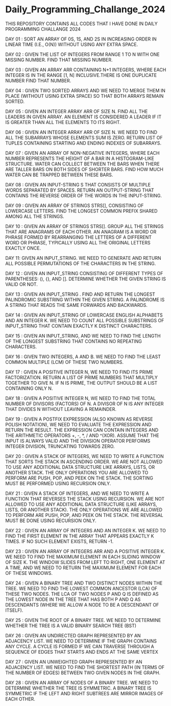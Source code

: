 # Daily_Programming_Challange_2024
THIS REPOSITORY CONTAINS ALL CODES THAT I HAVE DONE IN DAILY PROGRAMMING CHALLANGE 2024

DAY 01 : SORT AN ARRAY OF 0S, 1S, AND 2S IN INCREASING ORDER IN LINEAR TIME (I.E., O(N)) WITHOUT USING ANY EXTRA SPACE.

DAY 02 : GIVEN THE LIST OF INTEGERS FROM RANGE 1 TO N WITH ONE MISSING NUMBER. FIND THAT MISSING NUMBER.

DAY 03 : GIVEN AN ARRAY ARR CONTAINING N+1 INTEGERS, WHERE EACH INTEGER IS IN THE RANGE [1, N] INCLUSIVE.THERE IS ONE DUPLICATE NUMBER FIND THAT NUMBER. 

DAY 04 : GIVEN TWO SORTED ARRAYS AND WE NEED TO MERGE THEM IN PLACE (WITHOUT USING EXTRA SPACE) SO THAT BOTH ARRAYS REMAIN SORTED.

DAY 05 : GIVEN AN INTEGER ARRAY ARR OF SIZE N. FIND ALL THE LEADERS IN GIVEN ARRAY. AN ELEMENT IS CONSIDERED A LEADER IF IT IS GREATER THAN ALL THE ELEMENTS TO ITS RIGHT.

DAY 06 : GIVEN AN INTEGER ARRAY ARR OF SIZE N. WE NEED TO FIND ALL THE SUBARRAYS WHOSE ELEMENTS SUM IS ZERO. RETURN LIST OF TUPLES CONTAINING STARTING AND ENDING INDEXES OF SUBARRAYS.

DAY 07 : GIVEN AN ARRAY OF NON-NEGATIVE INTEGERS, WHERE EACH NUMBER REPRESENTS THE HEIGHT OF A BAR IN A HISTOGRAM-LIKE STRUCTURE. WATER CAN COLLECT BETWEEN THE BARS WHEN THERE ARE TALLER BARS ON BOTH SIDES OF SHORTER BARS. FIND HOW MUCH WATER CAN BE TRAPPED BETWEEN THESE BARS.

DAY 08 : GIVEN AN INPUT-STRING S THAT CONSISTS OF MULTIPLE WORDS SEPARATED BY SPACES. RETURN AN OUTPUT-STRING THAT CONTAINS THE REVERSE ORDER OF THE WORDS IN THE INPUT-STRING.

DAY 09 : GIVEN AN ARRAY OF STRINGS STRS[], CONSISTING OF LOWERCASE LETTERS. FIND THE LONGEST COMMON PREFIX SHARED AMONG ALL THE STRINGS.

DAY 10 : GIVEN AN ARRAY OF STRINGS STRS[]. GROUP ALL THE STRINGS THAT ARE ANAGRAMS OF EACH OTHER. AN ANAGRAM IS A WORD OR PHRASE FORMED BY REARRANGING THE LETTERS OF A DIFFERENT WORD OR PHRASE, TYPICALLY USING ALL THE ORIGINAL LETTERS EXACTLY ONCE.

DAY 11: GIVEN AN INPUT_STRING. WE NEED TO GENERATE AND RETURN ALL POSSIBLE PERMUTATIONS OF THE CHARACTERS IN THE STRING.

DAY 12 : GIVEN AN INPUT_STRING CONSISTING OF DIFFERENT TYPES OF PARENTHESES: (), {}, AND []. DETERMINE WHETHER THE GIVEN STRING IS VALID OR NOT.

DAY 13 : GIVEN AN INPUT_STRING . FIND AND RETURN THE LONGEST PALINDROMIC SUBSTRING WITHIN THE GIVEN STRING. A PALINDROME IS A STRING THAT READS THE SAME FORWARDS AND BACKWARDS.

DAY 14 : GIVEN AN INPUT_STRING OF LOWERCASE ENGLISH ALPHABETS AND AN INTEGER K. WE NEED TO COUNT ALL POSSIBLE SUBSTRINGS OF INPUT_STRING THAT CONTAIN EXACTLY K DISTINCT CHARACTERS.

DAY 15 : GIVEN AN INPUT_STRING, AND WE NEED TO FIND THE LENGTH OF THE LONGEST SUBSTRING THAT CONTAINS NO REPEATING CHARACTERS.

DAY 16 : GIVEN TWO INTEGERS, A AND B. WE NEED TO FIND THE LEAST COMMON MULTIPLE (LCM) OF THESE TWO NUMBERS.

DAY 17 : GIVEN A POSITIVE INTEGER N, WE NEED TO FIND ITS PRIME FACTORIZATION. RETURN A LIST OF PRIME NUMBERS THAT MULTIPLY TOGETHER TO GIVE N. IF N IS PRIME, THE OUTPUT SHOULD BE A LIST CONTAINING ONLY N.

DAY 18 : GIVEN A POSITIVE INTEGER N, WE NEED TO FIND THE TOTAL NUMBER OF DIVISORS (FACTORS) OF N. A DIVISOR OF N IS ANY INTEGER THAT DIVIDES N WITHOUT LEAVING A REMAINDER.

DAY 19 : GIVEN A POSTFIX EXPRESSION (ALSO KNOWN AS REVERSE POLISH NOTATION), WE NEED TO EVALUATE THE EXPRESSION AND RETURN THE RESULT. THE EXPRESSION CAN CONTAIN INTEGERS AND THE ARITHMETIC OPERATORS +, -, *, / AND ^(XOR). ASSUME THAT THE INPUT IS ALWAYS VALID AND THE DIVISION OPERATOR PERFORMS INTEGER DIVISION, TRUNCATING TOWARDS ZERO.

DAY 20 : GIVEN A STACK OF INTEGERS, WE NEED TO WRITE A FUNCTION THAT SORTS THE STACK IN ASCENDING ORDER. WE ARE NOT ALLOWED TO USE ANY ADDITIONAL DATA STRUCTURE LIKE ARRAYS, LISTS, OR ANOTHER STACK. THE ONLY OPERATIONS YOU ARE ALLOWED TO PERFORM ARE PUSH, POP, AND PEEK ON THE STACK. THE SORTING MUST BE PERFORMED USING RECURSION ONLY.

DAY 21 : GIVEN A STACK OF INTEGERS, AND WE NEED TO WRITE A FUNCTION THAT REVERSES THE STACK USING RECURSION. WE ARE NOT ALLOWED TO USE ANY ADDITIONAL DATA STRUCTURE (LIKE ARRAYS, LISTS, OR ANOTHER STACK). THE ONLY OPERATIONS WE ARE ALLOWED TO PERFORM ARE PUSH, POP, AND PEEK ON THE STACK. THE REVERSAL MUST BE DONE USING RECURSION ONLY.

DAY 22 : GIVEN AN ARRAY OF INTEGERS AND AN INTEGER K. WE NEED TO FIND THE FIRST ELEMENT IN THE ARRAY THAT APPEARS EXACTLY K TIMES. IF NO SUCH ELEMENT EXISTS, RETURN -1.

DAY 23 : GIVEN AN ARRAY OF INTEGERS ARR AND A POSITIVE INTEGER K. WE NEED TO FIND THE MAXIMUM ELEMENT IN EACH SLIDING WINDOW OF SIZE K. THE WINDOW SLIDES FROM LEFT TO RIGHT, ONE ELEMENT AT A TIME, AND WE NEED TO RETURN THE MAXIMUM ELEMENT FOR EACH OF THESE WINDOWS.

DAY 24 : GIVEN A BINARY TREE AND TWO DISTINCT NODES WITHIN THE TREE. WE NEED TO FIND THE LOWEST COMMON ANCESTOR (LCA) OF THESE TWO NODES. THE LCA OF TWO NODES P AND Q IS DEFINED AS THE LOWEST NODE IN THE TREE THAT HAS BOTH P AND Q AS DESCENDANTS (WHERE WE ALLOW A NODE TO BE A DESCENDANT OF ITSELF).

DAY 25 : GIVEN THE ROOT OF A BINARY TREE. WE NEED TO DETERMINE WHETHER THE TREE IS A VALID BINARY SEARCH TREE (BST)

DAY 26 : GIVEN AN UNDIRECTED GRAPH REPRESENTED BY AN ADJACENCY LIST. WE NEED TO DETERMINE IF THE GRAPH CONTAINS ANY CYCLE. A CYCLE IS FORMED IF WE CAN TRAVERSE THROUGH A SEQUENCE OF EDGES THAT STARTS AND ENDS AT THE SAME VERTEX

DAY 27 : GIVEN AN UNWEIGHTED GRAPH REPRESENTED BY AN ADJACENCY LIST. WE NEED TO FIND THE SHORTEST PATH (IN TERMS OF THE NUMBER OF EDGES) BETWEEN TWO GIVEN NODES IN THE GRAPH.

DAY 28 : GIVEN AN ARRAY OF NODES OF A BINARY TREE. WE NEED TO DETERMINE WHETHER THE TREE IS SYMMETRIC. A BINARY TREE IS SYMMETRIC IF THE LEFT AND RIGHT SUBTREES ARE MIRROR IMAGES OF EACH OTHER.
